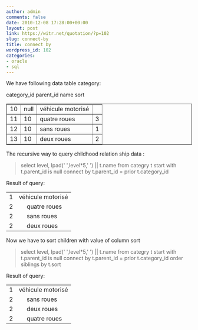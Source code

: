 ```yaml
---
author: admin
comments: false
date: 2010-12-08 17:28:00+00:00
layout: post
link: https://witr.net/quotation/?p=102
slug: connect-by
title: connect by
wordpress_id: 102
categories:
- oracle
- sql
---
```


We have following data table category:  
<table cellpadding="2px" border="1px" ><tbody >
<tr >
category_id
parent_id
name
sort
</tr>
<tr >

<td >10
</td>

<td >null
</td>

<td >véhicule motorisé
</td>

<td >
</td>
</tr>
<tr >

<td >11
</td>

<td >10
</td>

<td >quatre roues
</td>

<td >3
</td>
</tr>
<tr >

<td >12
</td>

<td >10
</td>

<td >sans roues
</td>

<td >1
</td>
</tr>
<tr >

<td >13
</td>

<td >10
</td>

<td >deux roues
</td>

<td >2
</td>
</tr>
</tbody></table>
  
The recursive way to query childhood relation ship data :  


<blockquote>select level, lpad(' ',level*5,' ') || t.name  
from categry t  
start with t.parent_id is null  
connect by t.parent_id = prior t.category_id  
</blockquote>

Result of query: <table ><tbody >
<tr >

<td >1
</td>

<td >véhicule motorisé
</td>
</tr>
<tr >

<td >2
</td>

<td >     quatre roues
</td>
</tr>
<tr >

<td >2
</td>

<td >     sans roues
</td>
</tr>
<tr >

<td >2
</td>

<td >     deux roues
</td>
</tr>
</tbody></table>
  
Now we have to sort children with value of column sort   


<blockquote>select level, lpad(' ',level*5,' ') || t.name  
from categry t  
start with t.parent_id is null  
connect by t.parent_id = prior t.category_id  
order siblings by t.sort </blockquote>

Result of query: <table ><tbody >
<tr >

<td >1
</td>

<td >véhicule motorisé
</td>
</tr>
<tr >

<td >2
</td>

<td >     sans roues
</td>
</tr>
<tr >

<td >2
</td>

<td >     deux roues
</td>
</tr>
<tr >

<td >2
</td>

<td >     quatre roues
</td>
</tr>
</tbody></table>


